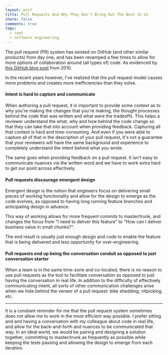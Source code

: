 ```yaml
---
layout: post
title: Pull Requests And Why They Don't Bring Out The Best In Us
share: false
comments: true
tags:
  - rant
  - software engineering
---
```


The pull request (PR) system has existed on GitHub (and other similar products) from day one, and has been revamped a few times to allow for more options of collaboration around (all types of) code. As evidenced by [this GitHub blog post](https://blog.github.com/2010-08-31-pull-requests-2-0/) from 2010.

In the recent years however, I've realized that the pull request model causes more problems and creates more inefficiencies than they solve.


#### **Intent is hard to capture and communicate**

When authoring a pull request, it is important to provide some context as to why you're making the changes that you're making, the thought processes behind the code that was written and what were the tradeoffs. This helps a reviewer understand the what, why and how behind the code change so that they can take that into account when providing feedback. Capturing all that context is hard and time-consuming. And even if you were able to capture all of that in the description of your pull request, it's not a guarantee that your reviewers will have the same background and experience to completely understand the intent behind what you wrote.

The same goes when providing feedback on a pull request. It isn't easy to communicate nuances via the written word and we have to work extra hard to get our point across effectively.

#### **Pull requests discourage emergent design**

Emergent design is the notion that engineers focus on delivering small pieces of working functionality and allow for the design to emerge as the code evolves, as opposed to having long running feature branches and anticipating design in advance.

This way of working allows for more frequent commits to master/trunk, and changes the focus from "I need to deliver this feature" to "How can I deliver business value in small chunks?".

The end result is usually just enough design and code to enable the feature that is being delivered and less opportunity for over-engineering.

#### **Pull requests end up being the conversation conduit as opposed to just conversation starter**

When a team is in the same time-zone and co-located, there is no reason to use pull requests as the tool to facilitate conversation as opposed to just having the conversation in real life. In addition to the difficulty of effectively communicating intent, all sorts of other communication challenges arise when we hide behind the veneer of a pull request: bike shedding, nitpicking, etc.

---
It is a constant reminder for me that the pull request system sometimes does not allow me to work in the most efficient way possible.
I prefer sitting and and having a conversation with my colleague about code in real life, and allow for the back-and-forth and nuances to be communicated that way. In an ideal world, we would be pairing and designing a solution together, committing to master/trunk as frequently as possible while keeping the tests passing and allowing the design to emerge from each iteration.
